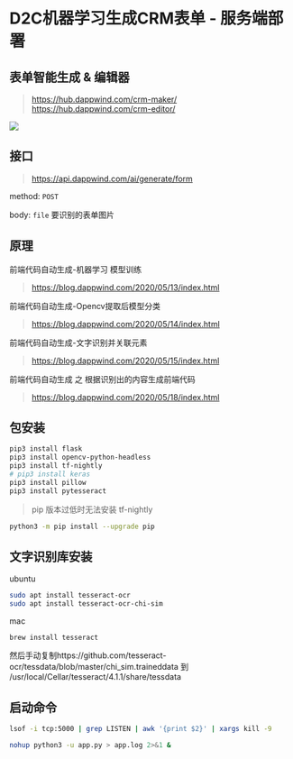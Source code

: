 
# D2C机器学习生成CRM表单 - 服务端部署

## 表单智能生成 & 编辑器
> https://hub.dappwind.com/crm-maker/
> https://hub.dappwind.com/crm-editor/

![](https://cdn.jsdelivr.net/gh/dappwind/image/20200613230012.png)

## 接口

> https://api.dappwind.com/ai/generate/form

method:  `POST`

body: `file`  要识别的表单图片

## 原理
前端代码自动生成-机器学习 模型训练
> https://blog.dappwind.com/2020/05/13/index.html

前端代码自动生成-Opencv提取后模型分类
> https://blog.dappwind.com/2020/05/14/index.html

前端代码自动生成-文字识别并关联元素
> https://blog.dappwind.com/2020/05/15/index.html

前端代码自动生成 之 根据识别出的内容生成前端代码
> https://blog.dappwind.com/2020/05/18/index.html


## 包安装
```bash
pip3 install flask
pip3 install opencv-python-headless
pip3 install tf-nightly
# pip3 install keras
pip3 install pillow
pip3 install pytesseract
```

>pip 版本过低时无法安装 tf-nightly
```bash
python3 -m pip install --upgrade pip
```

## 文字识别库安装
ubuntu
```bash
sudo apt install tesseract-ocr
sudo apt install tesseract-ocr-chi-sim
```
mac
```
brew install tesseract
```
然后手动复制https://github.com/tesseract-ocr/tessdata/blob/master/chi_sim.traineddata
到 /usr/local/Cellar/tesseract/4.1.1/share/tessdata


## 启动命令

```bash
lsof -i tcp:5000 | grep LISTEN | awk '{print $2}' | xargs kill -9

nohup python3 -u app.py > app.log 2>&1 &
```
